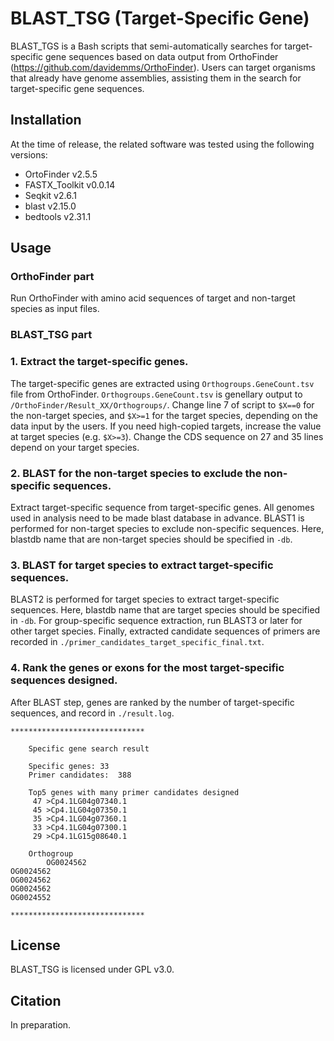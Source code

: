 # BLAST_TSG (Target-Specific Gene)
BLAST_TGS is a Bash scripts that semi-automatically searches for target-specific gene sequences based on data output from OrthoFinder (https://github.com/davidemms/OrthoFinder). Users can target organisms that already have genome assemblies, assisting them in the search for target-specific gene sequences.

## Installation
At the time of release, the related software was tested using the following versions:
<br>
* OrtoFinder v2.5.5
* FASTX_Toolkit v0.0.14
* Seqkit v2.6.1
* blast v2.15.0
* bedtools v2.31.1

## Usage
### OrthoFinder part
Run OrthoFinder with amino acid sequences of target and non-target species as input files.

### BLAST_TSG part
### 1. Extract the target-specific genes.
The target-specific genes are extracted using ```Orthogroups.GeneCount.tsv``` file from OrthoFinder. ```Orthogroups.GeneCount.tsv``` is genellary output to ```/OrthoFinder/Result_XX/Orthogroups/```. Change line 7 of script to ```$X==0``` for the non-target species, and ```$X>=1``` for the target species, depending on the data input by the users. If you need high-copied targets, increase the value at target species (e.g. ```$X>=3```). Change the CDS sequence on 27 and 35 lines depend on your target species.

### 2. BLAST for the non-target species to exclude the non-specific sequences.
Extract target-specific sequence from target-specific genes. All genomes used in analysis need to be made blast database in advance. BLAST1 is performed for non-target species to exclude non-specific sequences. Here, blastdb name that are non-target species should be specified in ```-db```.

### 3. BLAST for target species to extract target-specific sequences.
BLAST2 is performed for target species to extract target-specific sequences. Here, blastdb name that are target species should be specified in ```-db```. For group-specific sequence extraction, run BLAST3 or later for other target species. Finally, extracted candidate sequences of primers are recorded in ```./primer_candidates_target_specific_final.txt```.

### 4. Rank the genes or exons for the most target-specific sequences designed.
After BLAST step, genes are ranked by the number of target-specific sequences, and record in ```./result.log```.
```
******************************

    Specific gene search result

    Specific genes: 33
    Primer candidates:  388

    Top5 genes with many primer candidates designed
     47 >Cp4.1LG04g07340.1
     45 >Cp4.1LG04g07350.1
     35 >Cp4.1LG04g07360.1
     33 >Cp4.1LG04g07300.1
     29 >Cp4.1LG15g08640.1

    Orthogroup
        OG0024562
OG0024562
OG0024562
OG0024562
OG0024552
 
******************************
```

## License
BLAST_TSG is licensed under GPL v3.0.

## Citation
In preparation.
